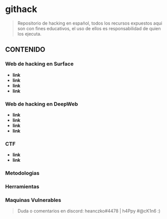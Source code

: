 # githack
> Repositorio de hacking en español, todos los recursos expuestos aqui son con fines educativos, el uso de ellos es responsabilidad de quien los ejecuta.
## CONTENIDO
### Web de hacking en Surface
* **link**
* **link**
* **link**
* **link**
### Web de hacking en DeepWeb
* **link**
* **link**
* **link**
* **link**
### CTF
* **link**
* **link**
### Metodologias
### Herramientas
### Maquinas Vulnerables

> Duda o comentarios en discord: heanczko#4478 | h4Ppy #@cK1n6 :)
